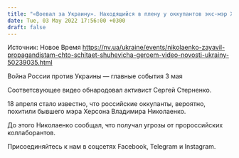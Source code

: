 ```yaml
---
title: "«Воевал за Украину». Находящийся в плену у оккупантов экс-мэр Херсона заявил пропагандистам, что считает Шухевича героем — видео"
date: Tue, 03 May 2022 17:56:00 +0300
draft: false
---
```

Источник: Новое Время https://nv.ua/ukraine/events/nikolaenko-zayavil-propagandistam-chto-schitaet-shuhevicha-geroem-video-novosti-ukrainy-50239035.html


Война России против Украины — главные события 3 мая

Соответсвующее видео обнародовал активист Сергей Стерненко.

18 апреля стало известно, что российские оккупанты, вероятно, похитили бывшего мэра Херсона Владимира Николаенко.

До этого Николаенко сообщал, что получал угрозы от пророссийских коллаборантов.

Присоединяйтесь к нам в соцсетях Facebook, Telegram и Instagram.
